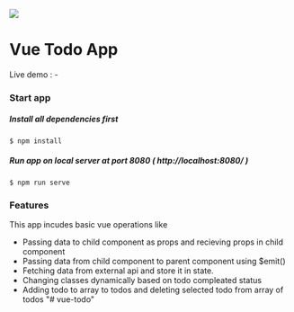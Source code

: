 ![](https://zeit.co/api/www/avatar/c0ad6c0a8a4c58d7b4a20794ea40fdd5104f5d09?s=160)

# Vue Todo App

Live demo : -

### Start app

##### Install all dependencies first

`$ npm install`

##### Run app on local server at port 8080 ( http://localhost:8080/ )

`$ npm run serve`

### Features

This app incudes basic vue operations like

- Passing data to child component as props and recieving props in child component
- Passing data from child component to parent component using \$emit()
- Fetching data from external api and store it in state.
- Changing classes dynamically based on todo compleated status
- Adding todo to array to todos and deleting selected todo from array of todos
  "# vue-todo"
